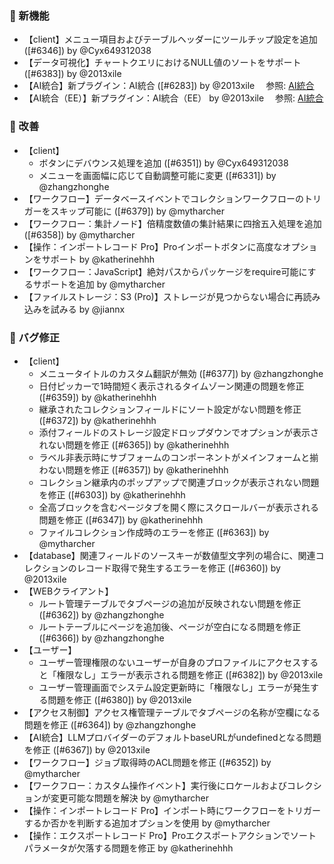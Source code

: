 ### 🎉 新機能

- 【client】メニュー項目およびテーブルヘッダーにツールチップ設定を追加 ([#6346]) by @Cyx649312038
- 【データ可視化】チャートクエリにおけるNULL値のソートをサポート ([#6383]) by @2013xile
- 【AI統合】新プラグイン：AI統合 ([#6283]) by @2013xile
  　参照: [AI統合](https://docs.nocobase.com/handbook/ai/service)
- 【AI統合（EE）】新プラグイン：AI統合（EE） by @2013xile
  　参照: [AI統合](https://docs.nocobase.com/handbook/ai/service)

### 🚀 改善

- 【client】
  - ボタンにデバウンス処理を追加 ([#6351]) by @Cyx649312038
  - メニューを画面幅に応じて自動調整可能に変更 ([#6331]) by @zhangzhonghe
- 【ワークフロー】データベースイベントでコレクションワークフローのトリガーをスキップ可能に ([#6379]) by @mytharcher
- 【ワークフロー：集計ノード】倍精度数値の集計結果に四捨五入処理を追加 ([#6358]) by @mytharcher
- 【操作：インポートレコード Pro】Proインポートボタンに高度なオプションをサポート by @katherinehhh
- 【ワークフロー：JavaScript】絶対パスからパッケージをrequire可能にするサポートを追加 by @mytharcher
- 【ファイルストレージ：S3 (Pro)】ストレージが見つからない場合に再読み込みを試みる by @jiannx

### 🐛 バグ修正

- 【client】
  - メニュータイトルのカスタム翻訳が無効 ([#6377]) by @zhangzhonghe
  - 日付ピッカーで1時間短く表示されるタイムゾーン関連の問題を修正 ([#6359]) by @katherinehhh
  - 継承されたコレクションフィールドにソート設定がない問題を修正 ([#6372]) by @katherinehhh
  - 添付フィールドのストレージ設定ドロップダウンでオプションが表示されない問題を修正 ([#6365]) by @katherinehhh
  - ラベル非表示時にサブフォームのコンポーネントがメインフォームと揃わない問題を修正 ([#6357]) by @katherinehhh
  - コレクション継承内のポップアップで関連ブロックが表示されない問題を修正 ([#6303]) by @katherinehhh
  - 全高ブロックを含むページタブを開く際にスクロールバーが表示される問題を修正 ([#6347]) by @katherinehhh
  - ファイルコレクション作成時のエラーを修正 ([#6363]) by @mytharcher
- 【database】関連フィールドのソースキーが数値型文字列の場合に、関連コレクションのレコード取得で発生するエラーを修正 ([#6360]) by @2013xile
- 【WEBクライアント】
  - ルート管理テーブルでタブページの追加が反映されない問題を修正 ([#6362]) by @zhangzhonghe
  - ルートテーブルにページを追加後、ページが空白になる問題を修正 ([#6366]) by @zhangzhonghe
- 【ユーザー】
  - ユーザー管理権限のないユーザーが自身のプロファイルにアクセスすると「権限なし」エラーが表示される問題を修正 ([#6382]) by @2013xile
  - ユーザー管理画面でシステム設定更新時に「権限なし」エラーが発生する問題を修正 ([#6380]) by @2013xile
- 【アクセス制御】アクセス権管理テーブルでタブページの名称が空欄になる問題を修正 ([#6364]) by @zhangzhonghe
- 【AI統合】LLMプロバイダーのデフォルトbaseURLがundefinedとなる問題を修正 ([#6367]) by @2013xile
- 【ワークフロー】ジョブ取得時のACL問題を修正 ([#6352]) by @mytharcher
- 【ワークフロー：カスタム操作イベント】実行後にロケールおよびコレクションが変更可能な問題を解決 by @mytharcher
- 【操作：インポートレコード Pro】インポート時にワークフローをトリガーするか否かを判断する追加オプションを使用 by @mytharcher
- 【操作：エクスポートレコード Pro】Proエクスポートアクションでソートパラメータが欠落する問題を修正 by @katherinehhh
